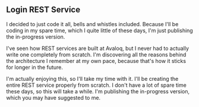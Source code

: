 ## Login REST Service
I decided to just code it all, bells and whistles included. Because I'll be coding in my spare time, which I quite little of these days, I'm just publishing the in-progress version.

I've seen how REST services are built at Avaloq, but I never had to actually write one completely from scratch. I'm discovering all the reasons behind the architecture I remember at my own pace, because that's how it sticks for longer in the future.

I'm actually enjoying this, so I'll take my time with it. I'll be creating the entire REST service properly from scratch. I don't have a lot of spare time these days, so this will take a while. I'm publishing the in-progress version, which you may have suggested to me.